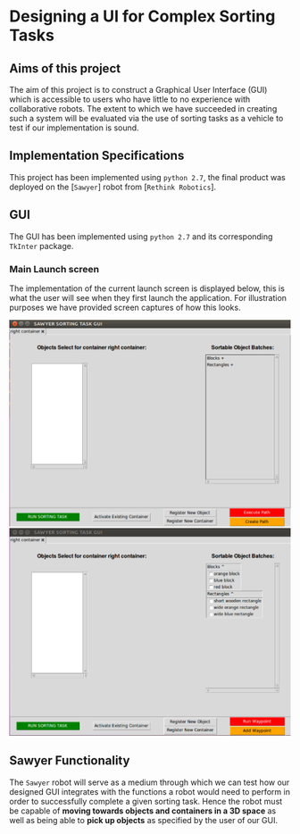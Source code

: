 # Designing a UI for Complex Sorting Tasks


## Aims of this project
The aim of this project is to construct a Graphical User Interface (GUI) which is accessible to users who have little to no experience with collaborative robots. The extent to which we have succeeded in creating such a system will be evaluated via the use of sorting tasks as a vehicle to test if our implementation is sound.



## Implementation Specifications
This project has been implemented using `python 2.7`, the final product was deployed on the [`Sawyer`] robot from [`Rethink Robotics`]. 



## GUI
The GUI has been implemented using `python 2.7` and its corresponding `TkInter` package. 

### Main Launch screen
The implementation of the current launch screen is displayed below, this is what the user will see when they first launch the application. For illustration purposes we have provided screen captures of how this looks.

![GUI at application launch](Images/p3_default_main_ui.png)
![GUI with expanded batches](Images/p3_expanded_batches.png)





## Sawyer Functionality
The `Sawyer` robot will serve as a medium through which we can test how our designed GUI integrates with the functions a robot would need to perform in order to successfully complete a given sorting task. Hence the robot must be capable of **moving towards objects and containers in a 3D space** as well as being able to **pick up objects** as specified by the user of our GUI.
  
